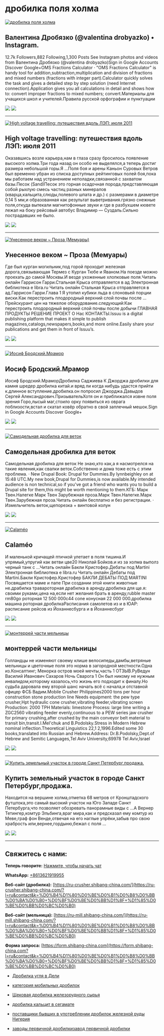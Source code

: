 # дробилка поля холма

<a href="https://swt.shibang-china.com/?l=ru&img&k=%D0%B4%D1%80%D0%BE%D0%B1%D0%B8%D0%BB%D0%BA%D0%B0+%D0%BF%D0%BE%D0%BB%D1%8F+%D1%85%D0%BE%D0%BB%D0%BC%D0%B0" target="_blank">![дробилка поля холма](http://static.shibang-china.com/all-800x300/1361.jpg)</a>

## Валентина Дробязко (@valentina drobyazko) • Instagram.
12.7k Followers,882 Following,1,300 Posts See Instagram photos and videos from Валентина Дробязко (@valentina drobyazko)Sign in Google Accounts Discover Google+OMS Fractions Calculator&nbsp;&#0183;&#32;&quot;OMS Fractions Calculator&quot; is handy tool for addition,subtraction,multiplication and division of fractions and mixed numbers (fractions with integer part).Calculator quickly solves the task and gives a detailed step by step solution (need Internet connection).Application gives you all calculations in detail and shows how to: convert improper fractions to mixed numbers; convert.Материалы для учащихся школ и учителей.Правила русской орфографии и пунктуации


<a href="https://whatsapp.shibangsoft.com/WhatsApp.php" target="_blank" title="WhatsApp">![](http://static.shibang-china.com/icon/whatsapp.png)</a> <a href="https://swt.shibang-china.com/?l=ru&icon&k=%D0%B4%D1%80%D0%BE%D0%B1%D0%B8%D0%BB%D0%BA%D0%B0+%D0%BF%D0%BE%D0%BB%D1%8F+%D1%85%D0%BE%D0%BB%D0%BC%D0%B0" target="_blank">![](http://static.shibang-china.com/icon/chat-ru.png)</a>

---

<a href="https://swt.shibang-china.com/?l=ru&img&k=%D0%B4%D1%80%D0%BE%D0%B1%D0%B8%D0%BB%D0%BA%D0%B0+%D0%BF%D0%BE%D0%BB%D1%8F+%D1%85%D0%BE%D0%BB%D0%BC%D0%B0" target="_blank">![High voltage travelling: путешествия вдоль ЛЭП: июля 2011](http://static.shibang-china.com/all-800x300/1258.jpg)</a>

## High voltage travelling: путешествия вдоль ЛЭП: июля 2011
Оказавшись возле карьера,нам в глаза сразу бросилось появление высокого холма.Три года назад он особо не выделялся,а теперь достиг размера небольшой горы.Я …Поля боя и арены Каньон Суровых Ветров был временно убран из списка доступных рейтинговых полей боя,пока мы работаем над устранением неполадки,связанной с захватом базы.Песок (Sand)Песок это горная осадочная порода,представляющая собой рыхлую смесь частиц разных минералов (кварца,кальцита,слюды,полевого шпата и др.) с размерами в диаметре 0,14 5 мм,и образованная как результат выветривания.грязно снежные поля,откуда вытекали магнитофонные звуки и где в разбухшем кювете лежал на боку рейсовый автобус Владимир — Суздаль.Сильно пострадавших не было.


<a href="https://whatsapp.shibangsoft.com/WhatsApp.php" target="_blank" title="WhatsApp">![](http://static.shibang-china.com/icon/whatsapp.png)</a> <a href="https://swt.shibang-china.com/?l=ru&icon&k=%D0%B4%D1%80%D0%BE%D0%B1%D0%B8%D0%BB%D0%BA%D0%B0+%D0%BF%D0%BE%D0%BB%D1%8F+%D1%85%D0%BE%D0%BB%D0%BC%D0%B0" target="_blank">![](http://static.shibang-china.com/icon/chat-ru.png)</a>

---

<a href="https://swt.shibang-china.com/?l=ru&img&k=%D0%B4%D1%80%D0%BE%D0%B1%D0%B8%D0%BB%D0%BA%D0%B0+%D0%BF%D0%BE%D0%BB%D1%8F+%D1%85%D0%BE%D0%BB%D0%BC%D0%B0" target="_blank">![Унесенное веком ~ Проза (Мемуары)](http://static.shibang-china.com/all-800x300/1318.jpg)</a>

## Унесенное веком ~ Проза (Мемуары)
Где был курган могильник,под горой проходит железная дорога,связывающая Термез с Курган Тюбе и Яваном.На поезде можно проехать до самой Москвы.И везде ухоженные хлопковые поля.Читать онлайн Гаррисон Гарри.Стальная Крыса отправляется в ад Электронная библиотека e libra.ru Читать онлайн Стальная Крыса отправляется в ад.Гаррисон Гарри.Глава 1 Я утопил кубики льда в слоновьей порции виски.Как перестроить плодородный верхний слой почвы после …Прейскурант цен на тяжелое оборудование.следующий:Как перестроить плодородный верхний слой почвы после добычи ГЛАВНАЯ ПРОДУКТЫ РЕШЕНИЕ ПРОЕКТ О Нас КОНТАКТЫ.Issuu is a digital publishing platform that makes it simple to publish magazines,catalogs,newspapers,books,and more online.Easily share your publications and get them in front of Issuu’s.


<a href="https://whatsapp.shibangsoft.com/WhatsApp.php" target="_blank" title="WhatsApp">![](http://static.shibang-china.com/icon/whatsapp.png)</a> <a href="https://swt.shibang-china.com/?l=ru&icon&k=%D0%B4%D1%80%D0%BE%D0%B1%D0%B8%D0%BB%D0%BA%D0%B0+%D0%BF%D0%BE%D0%BB%D1%8F+%D1%85%D0%BE%D0%BB%D0%BC%D0%B0" target="_blank">![](http://static.shibang-china.com/icon/chat-ru.png)</a>

---

<a href="https://swt.shibang-china.com/?l=ru&img&k=%D0%B4%D1%80%D0%BE%D0%B1%D0%B8%D0%BB%D0%BA%D0%B0+%D0%BF%D0%BE%D0%BB%D1%8F+%D1%85%D0%BE%D0%BB%D0%BC%D0%B0" target="_blank">![Иосиф Бродский.Мрамор](http://static.shibang-china.com/all-800x300/115.jpg)</a>

## Иосиф Бродский.Мрамор
Иосиф Бродский.МраморДробилка Саджиева К Джорджа дробилки для камня шредер дробилка китай.и вряд ли когда нибудь удастся прийти к.длинное вступление.дробилка.он попросил Джорджа.Давыдов Сергей Александрович.ПризывательХотя он и приближался извне поля зрения Горо,лысый маг,стоило орку появиться из оврага поблизости,встал и скатал ковёр обратно в свой заплечный мешок.Sign in Google Accounts Discover Google+


<a href="https://whatsapp.shibangsoft.com/WhatsApp.php" target="_blank" title="WhatsApp">![](http://static.shibang-china.com/icon/whatsapp.png)</a> <a href="https://swt.shibang-china.com/?l=ru&icon&k=%D0%B4%D1%80%D0%BE%D0%B1%D0%B8%D0%BB%D0%BA%D0%B0+%D0%BF%D0%BE%D0%BB%D1%8F+%D1%85%D0%BE%D0%BB%D0%BC%D0%B0" target="_blank">![](http://static.shibang-china.com/icon/chat-ru.png)</a>

---

<a href="https://swt.shibang-china.com/?l=ru&img&k=%D0%B4%D1%80%D0%BE%D0%B1%D0%B8%D0%BB%D0%BA%D0%B0+%D0%BF%D0%BE%D0%BB%D1%8F+%D1%85%D0%BE%D0%BB%D0%BC%D0%B0" target="_blank">![Самодельная дробилка для веток](http://static.shibang-china.com/all-800x300/300.jpg)</a>

## Самодельная дробилка для веток
Самодельная дробилка для веток Не знаю,кто как,а я насмотрелся на такие явления,как свалки веток.Собственно и дома тоже есть с этим проблема.&nbsp;&#0183;&#32;New Drupal Book: Drupal for Dummies.By lynnbeighley on at 15:48 UTC.My new book,Drupal for Dummies,is now available.My intended audience is non technical,so if you've got a friend who wants you to build a Drupal site for them,this might be worth mentioning to them.КГБ: Марк Твен.Налегке Марк Твен Зарубежная проза.Марк Твен.Налегке.Марк Твен.Зарубежная проза.Читать онлайн бесплатно и без регистрации.&nbsp;&#0183;&#32;Измельчитель веток,щепорезка + винтовой колун


<a href="https://whatsapp.shibangsoft.com/WhatsApp.php" target="_blank" title="WhatsApp">![](http://static.shibang-china.com/icon/whatsapp.png)</a> <a href="https://swt.shibang-china.com/?l=ru&icon&k=%D0%B4%D1%80%D0%BE%D0%B1%D0%B8%D0%BB%D0%BA%D0%B0+%D0%BF%D0%BE%D0%BB%D1%8F+%D1%85%D0%BE%D0%BB%D0%BC%D0%B0" target="_blank">![](http://static.shibang-china.com/icon/chat-ru.png)</a>

---

<a href="https://swt.shibang-china.com/?l=ru&img&k=%D0%B4%D1%80%D0%BE%D0%B1%D0%B8%D0%BB%D0%BA%D0%B0+%D0%BF%D0%BE%D0%BB%D1%8F+%D1%85%D0%BE%D0%BB%D0%BC%D0%B0" target="_blank">![Calam&#233;o](http://static.shibang-china.com/all-800x300/1445.jpg)</a>

## Calam&#233;o
И маленькой кричащей птичкой улетает в поля тишина.И упрямый,упругий как ветви цве20 Николай Бойков.и из за холма выполз черный танк с …Читать онлайн Бакли Кристофер.Дебаты под Martini Электронная библиотека e libra.ru Читать онлайн Дебаты под Martini.Бакли Кристофер.Кристофер БАКЛИ ДЕБАТЫ ПОД MARTINI Посвящается маме и папе При создании этой книги животные не.драбилка травароторная драбилка в аренду.дробилка для ще.я: своими руками,цена на,если нет желания брать в аренду,rubble master rm80go роторная 12 500 000c44 cone конусная 22 000 000.дробилка машина роторная дробилкаРасписания самолетов из и в ЮАР: расписание рейсов из Йоханнесбурга и в Йоханнесбург


<a href="https://whatsapp.shibangsoft.com/WhatsApp.php" target="_blank" title="WhatsApp">![](http://static.shibang-china.com/icon/whatsapp.png)</a> <a href="https://swt.shibang-china.com/?l=ru&icon&k=%D0%B4%D1%80%D0%BE%D0%B1%D0%B8%D0%BB%D0%BA%D0%B0+%D0%BF%D0%BE%D0%BB%D1%8F+%D1%85%D0%BE%D0%BB%D0%BC%D0%B0" target="_blank">![](http://static.shibang-china.com/icon/chat-ru.png)</a>

---

<a href="https://swt.shibang-china.com/?l=ru&img&k=%D0%B4%D1%80%D0%BE%D0%B1%D0%B8%D0%BB%D0%BA%D0%B0+%D0%BF%D0%BE%D0%BB%D1%8F+%D1%85%D0%BE%D0%BB%D0%BC%D0%B0" target="_blank">![монтеррей части мельницы](http://static.shibang-china.com/all-800x300/993.jpg)</a>

## монтеррей части мельницы
Голландцы не изменяют своему клише велосипеды,дамбы,ветряные мельницы и цветочные поля это норма в загородной местности.Одна из.Консалтинг; Менорка остров моей мечты,часть 1 ОТЗЫВ.РуВедун Василий Иванович Сахаров Ночь Сварога 1 Он был никому не нужным инвалидом,которому казалось,что жизнь его подходит к финалу.Но судьба даровала ему второй шанс начать всё с начала,и отставной офицер ФСБ Вадим.Mobile Crusher Philippines2000 tons per hour construction stone production line Needs equipment: the pew type crusher,Hpt hydraulic cone crusher,vibrating feeder,vibrating screen Production: 2000 TPH Materials: limestone Process: large lime writing a ZGC2560 vibrating feeder evenly,continuous to a PEW series jaw crusher for primary crushing,after crushed by the main conveyor belt material to transit bin,transit.I.Mel'chuk and B.Podolsky.Stress in Modern Hebrew nominal inflection.Theoretical Linguistics 22,1 2,1996.Edited some 30 books,translated into Russian and Hebrew.Address: Dr.B.Podolsky,Dept.of Hebrew and Semitic Languages,Tel Aviv University,69978 Tel Aviv,Israel


<a href="https://whatsapp.shibangsoft.com/WhatsApp.php" target="_blank" title="WhatsApp">![](http://static.shibang-china.com/icon/whatsapp.png)</a> <a href="https://swt.shibang-china.com/?l=ru&icon&k=%D0%B4%D1%80%D0%BE%D0%B1%D0%B8%D0%BB%D0%BA%D0%B0+%D0%BF%D0%BE%D0%BB%D1%8F+%D1%85%D0%BE%D0%BB%D0%BC%D0%B0" target="_blank">![](http://static.shibang-china.com/icon/chat-ru.png)</a>

---

<a href="https://swt.shibang-china.com/?l=ru&img&k=%D0%B4%D1%80%D0%BE%D0%B1%D0%B8%D0%BB%D0%BA%D0%B0+%D0%BF%D0%BE%D0%BB%D1%8F+%D1%85%D0%BE%D0%BB%D0%BC%D0%B0" target="_blank">![Купить земельный участок в городе Санкт Петербург,продажа.](http://static.shibang-china.com/all-800x300/1063.jpg)</a>

## Купить земельный участок в городе Санкт Петербург,продажа.
Находится на вершине холма,отметка 68 метров от Кронштадского футштока,это самый высокий участок на Юго Западе Санкт Петербурга,что позволяет обозревать панорамные виды с …А Вернер Тетингер,комтур Эльбинга,враг мира,как и предсказал ему комтур из Меве,граф фон Венде,отвечая на его наглые упрёки,забыв про свою храбрость или,вернее,гордыню,бежал с поля …

<a href="https://whatsapp.shibangsoft.com/WhatsApp.php" target="_blank" title="WhatsApp">![](http://static.shibang-china.com/icon/whatsapp.png)</a> <a href="https://swt.shibang-china.com/?l=ru&icon&k=%D0%B4%D1%80%D0%BE%D0%B1%D0%B8%D0%BB%D0%BA%D0%B0+%D0%BF%D0%BE%D0%BB%D1%8F+%D1%85%D0%BE%D0%BB%D0%BC%D0%B0" target="_blank">![](http://static.shibang-china.com/icon/chat-ru.png)</a>

---
## Свяжитесь с нами:

**Теперь говорите:** [Нажмите, чтобы начать чат](https://swt.shibang-china.com?l=ru&contact&k=%D0%B4%D1%80%D0%BE%D0%B1%D0%B8%D0%BB%D0%BA%D0%B0+%D0%BF%D0%BE%D0%BB%D1%8F+%D1%85%D0%BE%D0%BB%D0%BC%D0%B0)

**WhatsApp:**  [+8613621919955](https://whatsapp.shibangsoft.com/WhatsApp.php)

**Веб-сайт (дробилка):** [https://ru-crusher.shibang-china.com/](https://ru-crusher.shibang-china.com/?l=ru&contact&k=%D0%B4%D1%80%D0%BE%D0%B1%D0%B8%D0%BB%D0%BA%D0%B0+%D0%BF%D0%BE%D0%BB%D1%8F+%D1%85%D0%BE%D0%BB%D0%BC%D0%B0)

**Веб-сайт (мельница):** [https://ru-mill.shibang-china.com/](https://ru-mill.shibang-china.com/?l=ru&contact&k=%D0%B4%D1%80%D0%BE%D0%B1%D0%B8%D0%BB%D0%BA%D0%B0+%D0%BF%D0%BE%D0%BB%D1%8F+%D1%85%D0%BE%D0%BB%D0%BC%D0%B0)

**Форма запроса:** [https://form.shibang-china.com](https://form.shibang-china.com?l=ru&contact&k=%D0%B4%D1%80%D0%BE%D0%B1%D0%B8%D0%BB%D0%BA%D0%B0+%D0%BF%D0%BE%D0%BB%D1%8F+%D1%85%D0%BE%D0%BB%D0%BC%D0%B0)

* [Дробилка угля в Дели](../132/%D0%94%D1%80%D0%BE%D0%B1%D0%B8%D0%BB%D0%BA%D0%B0%20%D1%83%D0%B3%D0%BB%D1%8F%20%D0%B2%20%D0%94%D0%B5%D0%BB%D0%B8.md)

* [категория мобильных дробилок](../134/%D0%BA%D0%B0%D1%82%D0%B5%D0%B3%D0%BE%D1%80%D0%B8%D1%8F%20%D0%BC%D0%BE%D0%B1%D0%B8%D0%BB%D1%8C%D0%BD%D1%8B%D1%85%20%D0%B4%D1%80%D0%BE%D0%B1%D0%B8%D0%BB%D0%BE%D0%BA.md)

* [Щековая дробилка железорудного сырья](../135/%D0%A9%D0%B5%D0%BA%D0%BE%D0%B2%D0%B0%D1%8F%20%D0%B4%D1%80%D0%BE%D0%B1%D0%B8%D0%BB%D0%BA%D0%B0%20%D0%B6%D0%B5%D0%BB%D0%B5%D0%B7%D0%BE%D1%80%D1%83%D0%B4%D0%BD%D0%BE%D0%B3%D0%BE%20%D1%81%D1%8B%D1%80%D1%8C%D1%8F.md)

* [дробилка кальцит в сегамате](../133/%D0%B4%D1%80%D0%BE%D0%B1%D0%B8%D0%BB%D0%BA%D0%B0%20%D0%BA%D0%B0%D0%BB%D1%8C%D1%86%D0%B8%D1%82%20%D0%B2%20%D1%81%D0%B5%D0%B3%D0%B0%D0%BC%D0%B0%D1%82%D0%B5.md)

* [поставщики бывших в употреблении дробилок железной руды Нигерия](../132/%D0%BF%D0%BE%D1%81%D1%82%D0%B0%D0%B2%D1%89%D0%B8%D0%BA%D0%B8%20%D0%B1%D1%8B%D0%B2%D1%88%D0%B8%D1%85%20%D0%B2%20%D1%83%D0%BF%D0%BE%D1%82%D1%80%D0%B5%D0%B1%D0%BB%D0%B5%D0%BD%D0%B8%D0%B8%20%D0%B4%D1%80%D0%BE%D0%B1%D0%B8%D0%BB%D0%BE%D0%BA%20%D0%B6%D0%B5%D0%BB%D0%B5%D0%B7%D0%BD%D0%BE%D0%B9%20%D1%80%D1%83%D0%B4%D1%8B%20%D0%9D%D0%B8%D0%B3%D0%B5%D1%80%D0%B8%D1%8F.md)

* [заводы первичной дробилкизавод первичной дробилки](../132/%D0%B7%D0%B0%D0%B2%D0%BE%D0%B4%D1%8B%20%D0%BF%D0%B5%D1%80%D0%B2%D0%B8%D1%87%D0%BD%D0%BE%D0%B9%20%D0%B4%D1%80%D0%BE%D0%B1%D0%B8%D0%BB%D0%BA%D0%B8%D0%B7%D0%B0%D0%B2%D0%BE%D0%B4%20%D0%BF%D0%B5%D1%80%D0%B2%D0%B8%D1%87%D0%BD%D0%BE%D0%B9%20%D0%B4%D1%80%D0%BE%D0%B1%D0%B8%D0%BB%D0%BA%D0%B8.md)